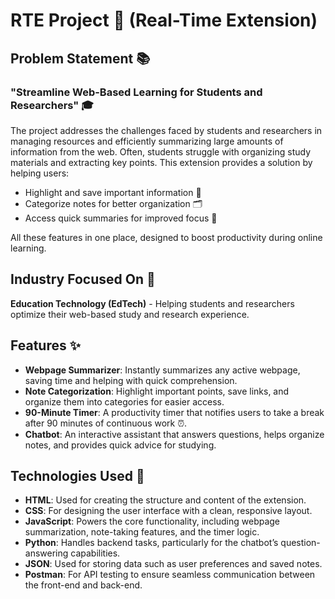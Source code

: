 # RTE Project 🚀 (Real-Time Extension)

## Problem Statement 📚
### "Streamline Web-Based Learning for Students and Researchers" 🎓
The project addresses the challenges faced by students and researchers in managing resources and efficiently summarizing large amounts of information from the web. Often, students struggle with organizing study materials and extracting key points. This extension provides a solution by helping users:
- Highlight and save important information 📌
- Categorize notes for better organization 🗂️
- Access quick summaries for improved focus 🔑

All these features in one place, designed to boost productivity during online learning.

## Industry Focused On 🎯
**Education Technology (EdTech)** - Helping students and researchers optimize their web-based study and research experience.

## Features ✨
- **Webpage Summarizer**: Instantly summarizes any active webpage, saving time and helping with quick comprehension.
- **Note Categorization**: Highlight important points, save links, and organize them into categories for easier access.
- **90-Minute Timer**: A productivity timer that notifies users to take a break after 90 minutes of continuous work ⏰.
- **Chatbot**: An interactive assistant that answers questions, helps organize notes, and provides quick advice for studying.

## Technologies Used 🔧
- **HTML**: Used for creating the structure and content of the extension.
- **CSS**: For designing the user interface with a clean, responsive layout.
- **JavaScript**: Powers the core functionality, including webpage summarization, note-taking features, and the timer logic.
- **Python**: Handles backend tasks, particularly for the chatbot’s question-answering capabilities.
- **JSON**: Used for storing data such as user preferences and saved notes.
- **Postman**: For API testing to ensure seamless communication between the front-end and back-end.

